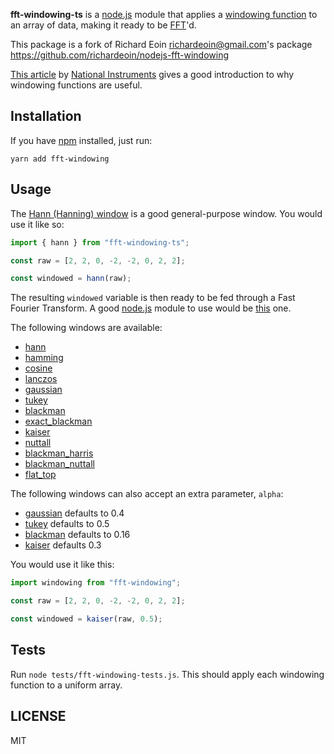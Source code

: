 **fft-windowing-ts** is a [node.js](http://nodejs.org/) module that applies a [windowing function](http://en.wikipedia.org/wiki/Window_function) to an array of data, making it ready to be [FFT](http://en.wikipedia.org/wiki/Fast_Fourier_transform)'d.

This package is a fork of Richard Eoin <richardeoin@gmail.com>'s package https://github.com/richardeoin/nodejs-fft-windowing

[This article](http://www.ni.com/white-paper/4844/en) by [National Instruments](http://uk.ni.com/) gives a good introduction to why windowing functions are useful.

## Installation

If you have [npm](https://npmjs.org/) installed, just run:

```
yarn add fft-windowing
```

## Usage

The [Hann (Hanning) window](http://en.wikipedia.org/wiki/Window_function#Hann_.28Hanning.29_window) is a good general-purpose window. You would use it like so:

```javascript
import { hann } from "fft-windowing-ts";

const raw = [2, 2, 0, -2, -2, 0, 2, 2];

const windowed = hann(raw);
```

The resulting `windowed` variable is then ready to be fed through a Fast Fourier Transform. A good [node.js](http://nodejs.org/) module to use would be [this](https://npmjs.org/package/fft) one.

The following windows are available:

- [hann](http://en.wikipedia.org/wiki/Window_function#Hann_.28Hanning.29_window)
- [hamming](http://en.wikipedia.org/wiki/Window_function#Hamming_window)
- [cosine](http://en.wikipedia.org/wiki/Window_function#Cosine_window)
- [lanczos](http://en.wikipedia.org/wiki/Window_function#Lanczos_window)
- [gaussian](http://en.wikipedia.org/wiki/Window_function#Gaussian_windows)
- [tukey](http://en.wikipedia.org/wiki/Window_function#Tukey_window)
- [blackman](http://en.wikipedia.org/wiki/Window_function#Blackman_windows)
- [exact_blackman](http://en.wikipedia.org/wiki/Window_function#Blackman_windows)
- [kaiser](http://en.wikipedia.org/wiki/Window_function#Kaiser_windows)
- [nuttall](http://en.wikipedia.org/wiki/Window_function#Nuttall_window.2C_continuous_first_derivative)
- [blackman_harris](http://en.wikipedia.org/wiki/Window_function#Blackman.E2.80.93Harris_window)
- [blackman_nuttall](http://en.wikipedia.org/wiki/Window_function#Blackman.E2.80.93Nuttall_window)
- [flat_top](http://en.wikipedia.org/wiki/Window_function#Flat_top_window)

The following windows can also accept an extra parameter, `alpha`:

- [gaussian](http://en.wikipedia.org/wiki/Window_function#Gaussian_windows) defaults to 0.4
- [tukey](http://en.wikipedia.org/wiki/Window_function#Tukey_window) defaults to 0.5
- [blackman](http://en.wikipedia.org/wiki/Window_function#Blackman_windows) defaults to 0.16
- [kaiser](http://en.wikipedia.org/wiki/Window_function#Kaiser_windows) defaults 0.3

You would use it like this:

```javascript
import windowing from "fft-windowing";

const raw = [2, 2, 0, -2, -2, 0, 2, 2];

const windowed = kaiser(raw, 0.5);
```

## Tests

Run `node tests/fft-windowing-tests.js`. This should apply each windowing function to a uniform array.

## LICENSE

MIT
